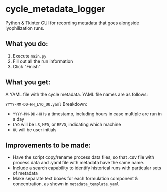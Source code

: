 # cycle_metadata_logger
Python & Tkinter GUI for recording metadata that goes alongside lyophilization runs.

## What you do:

1. Execute `main.py`
1. Fill out all the run information
1. Click "Finish"

## What you get:

A YAML file with the cycle metadata.
YAML file names are as follows:

`YYYY-MM-DD-HH_LYO_UU.yaml`
Breakdown:
- `YYYY-MM-DD-HH` is a timestamp, including hours in case multiple are run in a day
- `LYO` will be `LS`, `MFD`, or `REVO`, indicating which machine
- `UU` will be user initials

## Improvements to be made:

- Have the script copy/rename process data files, so that .csv file with process data and .yaml file with metadata have the same name.
- Include a search capability to identify historical runs with particular sets of metadata
- Make separate text boxes for each formulation component & concentration, as shown in `metadata_template.yaml`